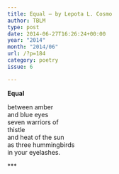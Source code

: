 ```yaml
---
title: Equal – by Lepota L. Cosmo
author: TBLM
type: post
date: 2014-06-27T16:26:24+00:00
year: "2014"
month: "2014/06"
url: /?p=184
category: poetry
issue: 6

---
```

**Equal**

between amber  
and blue eyes  
seven warriors of  
thistle  
and heat of the sun  
as three hummingbirds  
in your eyelashes.

\***
